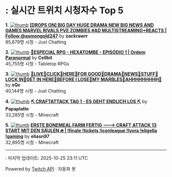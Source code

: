 # : 실시간 트위치 시청자수 Top 5

**1.** [![thumb](https://static-cdn.jtvnw.net/previews-ttv/live_user_zackrawrr-320x180.jpg)](https://twitch.tv/zackrawrr)
**[[DROPS ON] BIG DAY HUGE DRAMA NEW BIG NEWS AND GAMES MARVEL RIVALS PVE ZOMBIES #AD MULTISTREAMING+REACTS | Follow  @asmongold247](https://twitch.tv/zackrawrr)** by **zackrawrr**<br>85,879명 시청  - Just Chatting

**2.** [![thumb](https://static-cdn.jtvnw.net/previews-ttv/live_user_cellbit-320x180.jpg)](https://twitch.tv/Cellbit)
**[🔴ESPECIAL RPG - HEXATOMBE - EPISÓDIO 1 | Ordem Paranormal](https://twitch.tv/Cellbit)** by **Cellbit**<br>45,755명 시청  - Tabletop RPGs

**3.** [![thumb](https://static-cdn.jtvnw.net/previews-ttv/live_user_xqc-320x180.jpg)](https://twitch.tv/xQc)
**[👴LIVE👴CLICK👴HERE👴FOR GOOD👴DRAMA👴NEWS👴STUFF👴LOCK IN👴GET IN HERE👴BEFORE I LOSE👴MY MARBLES👴AHHHHHHHHH👴](https://twitch.tv/xQc)** by **xQc**<br>40,144명 시청  - Just Chatting

**4.** [![thumb](https://static-cdn.jtvnw.net/previews-ttv/live_user_papaplatte-320x180.jpg)](https://twitch.tv/Papaplatte)
**[⛏️ CRAFTATTACK TAG 1 - ES GEHT ENDLICH LOS ⛏️](https://twitch.tv/Papaplatte)** by **Papaplatte**<br>33,285명 시청  - Minecraft

**5.** [![thumb](https://static-cdn.jtvnw.net/previews-ttv/live_user_eliasn97-320x180.jpg)](https://twitch.tv/eliasn97)
**[ERSTE BONEMEAL FARM FERTIG ---> CRAFT ATTACK 13 START MIT DEN SÄULEN 🔥 | !finale !tickets !iconleague !lyora !eligella !gaming](https://twitch.tv/eliasn97)** by **eliasn97**<br>32,895명 시청  - Minecraft


---
: 마지막 업데이트: 2025-10-25 23:11 UTC

Powered by [Twitch API](https://dev.twitch.tv/docs/api/reference) · 자동화 봇